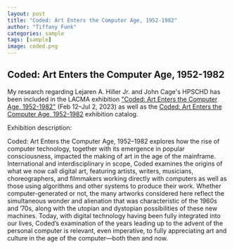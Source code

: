 ```yaml
---
layout: post
title: "Coded: Art Enters the Computer Age, 1952-1982"
author: "Tiffany Funk"
categories: sample
tags: [sample]
image: coded.png
---
```


## Coded: Art Enters the Computer Age, 1952-1982

My research regarding Lejaren A. Hiller Jr. and John Cage's HPSCHD has been included in the LACMA exhibition ["Coded: Art Enters the Computer Age, 1952-1982"](https://www.lacma.org/art/exhibition/coded-art-enters-computer-age-1952-1982) (Feb 12–Jul 2, 2023) as well as the [Coded: Art Enters the Computer Age, 1952-1982](https://www.thelacmastore.org/collections/coded-art-enters-the-computer-age-1952-1982/products/coded) exhibition catalog.

Exhibition description:

Coded: Art Enters the Computer Age, 1952–1982 explores how the rise of computer technology, together with its emergence in popular consciousness, impacted the making of art in the age of the mainframe. International and interdisciplinary in scope, Coded examines the origins of what we now call digital art, featuring artists, writers, musicians, choreographers, and filmmakers working directly with computers as well as those using algorithms and other systems to produce their work. Whether computer-generated or not, the many artworks considered here reflect the simultaneous wonder and alienation that was characteristic of the 1960s and ’70s, along with the utopian and dystopian possibilities of these new machines. Today, with digital technology having been fully integrated into our lives, Coded’s examination of the years leading up to the advent of the personal computer is relevant, even imperative, to fully appreciating art and culture in the age of the computer—both then and now.
